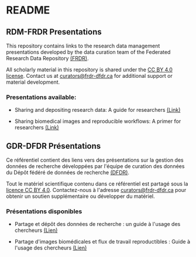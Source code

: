 # README 

## RDM-FRDR Presentations

This repository contains links to the research data management presentations developed by the data curation team of the Federated Research Data Repository [(FRDR)](https://www.frdr-dfdr.ca/repo/). 

All scholarly material in this repository is shared under the [CC BY 4.0 license](https://creativecommons.org/licenses/by/4.0/deed.en). Contact us at curators@frdr-dfdr.ca for additional support or material development.

### Presentations available:

- Sharing and depositing research data: A guide for researchers [(Link)](https://github.com/Alliance-RDM-GDR/RDM_DepositingData?tab=readme-ov-file)

- Sharing biomedical images and reproducible workflows: A primer for researchers [(Link)](https://github.com/Alliance-RDM-GDR/RDM_BioimageFAIR)


## GDR-DFDR Présentations
 
Ce référentiel contient des liens vers des présentations sur la gestion des données de recherche développées par l'équipe de curation des données du Dépôt fédéré de données de recherche [(DFDR)](https://www.frdr-dfdr.ca/repo/). 

Tout le matériel scientifique contenu dans ce référentiel est partagé sous la [licence CC BY 4.0](https://creativecommons.org/licenses/by/4.0/deed.en). Contactez-nous à l'adresse curators@frdr-dfdr.ca pour obtenir un soutien supplémentaire ou développer du matériel.
 

### Présentations disponibles

- Partage et dépôt des données de recherche : un guide à l'usage des chercheurs [(Lien)](https://github.com/Alliance-RDM-GDR/RDM_DepositingData?tab=readme-ov-file)

- Partage d'images biomédicales et flux de travail reproductibles : Guide à l'usage des chercheurs [(Lien)](https://github.com/Alliance-RDM-GDR/RDM_BioimageFAIR)